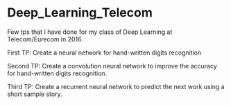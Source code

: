 # Deep_Learning_Telecom
Few tps that I have done for my class of Deep Learning at Telecom/Eurecom in 2016.

First TP:
Create a neural network for hand-written digits recognition

Second TP:
Create a convolution neural network to improve the accuracy for hand-written digits recognition.

Third TP:
Create a recurrent neural network to predict the next work using a short sample story.
